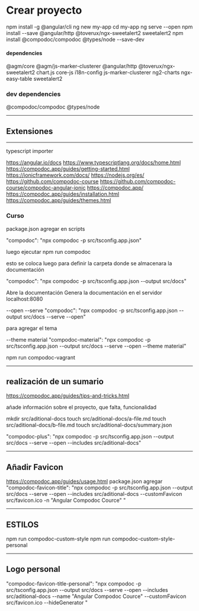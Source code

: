 # Crear proyecto
npm install -g @angular/cli
ng new my-app
cd my-app
ng serve --open
npm install --save @angular/http @toverux/ngx-sweetalert2 sweetalert2
npm install @compodoc/compodoc @types/node --save-dev

#### dependencies
@agm/core
@agm/js-marker-clusterer
@angular/http
@toverux/ngx-sweetalert2
chart.js
core-js
i18n-config
js-marker-clusterer
ng2-charts
ngx-easy-table
sweetalert2
### dev dependencies
@compodoc/compodoc
@types/node



-------------
## Extensiones
----------------
typescript importer

https://angular.io/docs
https://www.typescriptlang.org/docs/home.html
https://compodoc.app/guides/getting-started.html
https://ionicframework.com/docs/
https://nodejs.org/es/
https://github.com/compodoc-course
https://github.com/compodoc-course/compodoc-angular-ionic
https://compodoc.app/
https://compodoc.app/guides/installation.html
https://compodoc.app/guides/themes.html

### Curso


package.json 
agregar en scripts

"compodoc": "npx compodoc -p src/tsconfig.app.json" 

luego ejecutar npm run compodoc

esto se coloca luego para definir la carpeta donde se almacenara la documentación

"compodoc": "npx compodoc -p src/tsconfig.app.json  --output src/docs"

Abre la documentación
Genera la documentación en el servidor localhost:8080

--open
--serve
"compodoc": "npx compodoc -p src/tsconfig.app.json --output src/docs --serve --open" 

para agregar el tema 

--theme material
"compodoc-material": "npx compodoc -p src/tsconfig.app.json --output src/docs --serve --open --theme material"

npm run compodoc-vagrant

----------------------------
realización de un sumario
----------------------------
https://compodoc.app/guides/tips-and-tricks.html

añade información sobre el proyecto, que falta, funcionalidad

mkdir src/aditional-docs
touch src/aditional-docs/a-file.md
touch src/aditional-docs/b-file.md 
touch src/aditional-docs/summary.json

"compodoc-plus": "npx compodoc -p src/tsconfig.app.json --output src/docs --serve --open --includes src/aditional-docs"

----------------
Añadir Favicon
----------------
https://compodoc.app/guides/usage.html
package.json agregar
"compodoc-favicon-title": "npx compodoc -p src/tsconfig.app.json --output src/docs --serve --open --includes src/aditional-docs --customFavicon src/favicon.ico -n \"Angular Compodoc Cource\" "

-----------
ESTILOS
------------------
npm run compodoc-custom-style
npm run compodoc-custom-style-personal


-----------------
Logo personal
-----------------
"compodoc-favicon-title-personal": "npx compodoc -p src/tsconfig.app.json --output src/docs --serve --open --includes src/aditional-docs --name \"Angular Compodoc Cource\" --customFavicon src/favicon.ico --hideGenerator "


